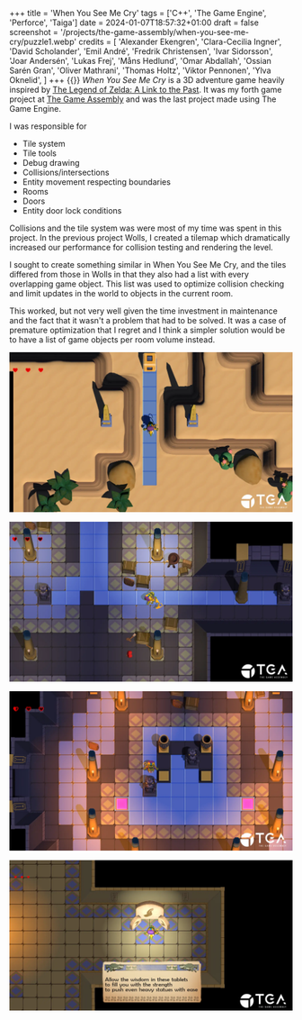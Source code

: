 +++
title = 'When You See Me Cry'
tags = ['C++', 'The Game Engine', 'Perforce', 'Taiga']
date = 2024-01-07T18:57:32+01:00
draft = false
screenshot = '/projects/the-game-assembly/when-you-see-me-cry/puzzle1.webp'
credits = [
    'Alexander Ekengren',
    'Clara-Cecilia Ingner',
    'David Scholander',
    'Emil André',
    'Fredrik Christensen',
    'Ivar Sidorsson',
    'Joar Andersén',
    'Lukas Frej',
    'Måns Hedlund',
    'Omar Abdallah',
    'Ossian Sarén Gran',
    'Oliver Mathrani',
    'Thomas Holtz',
    'Viktor Pennonen',
    'Ylva Oknelid',
]
+++
{{<youtube id="RTEkSJmcURg" title="When You See Me Cry trailer.">}}
_When You See Me Cry_ is a 3D adventure game heavily inspired by 
[The Legend of Zelda: A Link to the Past](https://en.wikipedia.org/wiki/The_Legend_of_Zelda:_A_Link_to_the_Past). 
It was my forth game project at [The Game Assembly](https://thegameassembly.com)
and was the last project made using The Game Engine.

I was responsible for
* Tile system
* Tile tools
* Debug drawing
* Collisions/intersections
* Entity movement respecting boundaries
* Rooms
* Doors
* Entity door lock conditions

Collisions and the tile system was were most of my time was spent in this project.
In the previous project Wolls, I created a tilemap which dramatically increased 
our performance for collision testing and rendering the level. 

I sought to create something similar in When You See Me Cry, and the tiles differed 
from those in Wolls in that they also had a list with every overlapping game object. 
This list was used to optimize collision checking and limit updates in the world to 
objects in the current room.

This worked, but not very well given the time investment in maintenance and the fact
that it wasn't a problem that had to be solved. It was a case of premature optimization
that I regret and I think a simpler solution would be to have a list of game objects per
room volume instead.

![Screenshot outside a temple.](outside.webp)

![Screenshot of a puzzle in a temple.](puzzle1.webp)

![Screenshot of another puzzle in a temple.](puzzle2.webp)

![Screenshot of a tablet granting the player powers.](tablet.webp)
